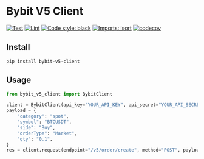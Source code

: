 # Bybit V5 Client

[![Test](https://github.com/cmpz-dev/bybit-v5-client/actions/workflows/test.yml/badge.svg)](https://github.com/cmpz-dev/bybit-v5-client/actions/workflows/test.yml)
[![Lint](https://github.com/cmpz-dev/bybit-v5-client/actions/workflows/lint.yml/badge.svg)](https://github.com/cmpz-dev/bybit-v5-client/actions/workflows/lint.yml)
[![Code style: black](https://img.shields.io/badge/code%20style-black-000000.svg)](https://github.com/psf/black)
[![Imports: isort](https://img.shields.io/badge/%20imports-isort-%231674b1?style=flat&labelColor=ef8336)](https://pycqa.github.io/isort/)
[![codecov](https://codecov.io/gh/cmpz-dev/bybit-v5-client/branch/main/graph/badge.svg?token=g59uAwRsFw)](https://codecov.io/gh/cmpz-dev/bybit-v5-client)

## Install
```shell
pip install bybit-v5-client
```

## Usage
```python
from bybit_v5_client import BybitClient

client = BybitClient(api_key="YOUR_API_KEY", api_secret="YOUR_API_SECRET")
payload = {
    "category": "spot",
    "symbol": "BTCUSDT",
    "side": "Buy",
    "orderType": "Market",
    "qty": "0.1",
}
res = client.request(endpoint="/v5/order/create", method="POST", payload=payload)
```
